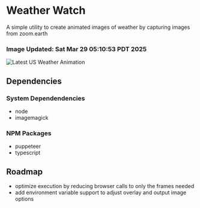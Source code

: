 # Weather Watch

A simple utility to create animated images of weather by capturing images from zoom.earth

### Image Updated: Sat Mar 29 05:10:53 PDT 2025

![Latest US Weather Animation](animations/2025-03-29.webp)

## Dependencies
### System Dependendencies
* node
* imagemagick
### NPM Packages
* puppeteer
* typescript

## Roadmap
* optimize execution by reducing browser calls to only the frames needed
* add environment variable support to adjust overlay and output image options
